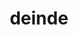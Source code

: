 ---
title: deinde
meaning: then
ch: [eight, mt, mt8thru9, ss, ss5, 7r]
pos: adverb
laudio: ../assets/audio/deinde-laudio.mp3
haudio: ../assets/audio/deinde-laudio.mp3
six: y
---